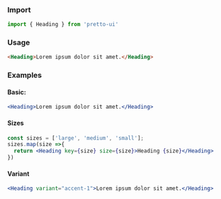 ### Import
```js static
import { Heading } from 'pretto-ui'
```

### Usage
```html
<Heading>Lorem ipsum dolor sit amet.</Heading>
```

### Examples
#### Basic:
```jsx
<Heading>Lorem ipsum dolor sit amet.</Heading>
```

#### Sizes
```jsx
const sizes = ['large', 'medium', 'small'];
sizes.map(size =>{
  return <Heading key={size} size={size}>Heading {size}</Heading>
})
```

#### Variant
```jsx
<Heading variant="accent-1">Lorem ipsum dolor sit amet.</Heading>
```
